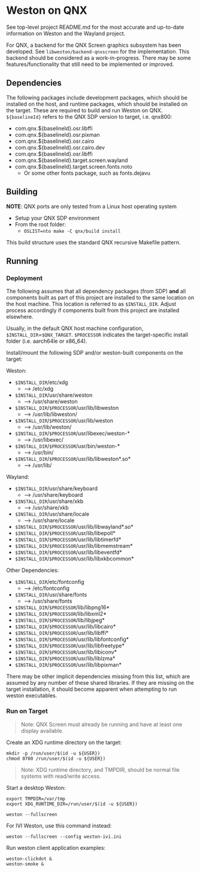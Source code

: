 # Weston on QNX
See top-level project README.md for the most accurate and up-to-date information on Weston and the Wayland project.

For QNX, a backend for the QNX Screen graphics subsystem has been developed. See `libweston/backend-qnxscreen` for the implementation. This backend should be considered as a work-in-progress. There may be some features/functionality that still need to be implemented or improved.


## Dependencies

The following packages include development packages, which should be installed on the host, and runtime packages, which should be installed on the target. These are required to build and run Weston on QNX. `${baselineId}` refers to the QNX SDP version to target, i.e. qnx800:
- com.qnx.${baselineId}.osr.libffi
- com.qnx.${baselineId}.osr.pixman
- com.qnx.${baselineId}.osr.cairo
- com.qnx.${baselineId}.osr.cairo.dev
- com.qnx.${baselineId}.osr.libffi
- com.qnx.${baselineId}.target.screen.wayland
- com.qnx.${baselineId}.target.screen.fonts.noto
    - Or some other fonts package, such as fonts.dejavu

## Building

**NOTE**: QNX ports are only tested from a Linux host operating system

- Setup your QNX SDP environment
- From the root folder:
	- `OSLIST=nto make -C qnx/build install`

This build structure uses the standard QNX recursive Makefile pattern.

## Running
### Deployment
The following assumes that all dependency packages (from SDP) **and** all components built as part of this project are installed to the same location on the host machine. This location is referred to as `$INSTALL_DIR`. Adjust process accordingly if components built from this project are installed elsewhere.

Usually, in the default QNX host machine configuration, `$INSTALL_DIR`=`$QNX_TARGET`. `$PROCESSOR` indicates the target-specific install folder (i.e. aarch64le or x86_64).

Install/mount the following SDP and/or weston-built components on the target:


Weston:
- `$INSTALL_DIR`/etc/xdg
    - --> /etc/xdg
- `$INSTALL_DIR`/usr/share/weston
    - --> /usr/share/weston
- `$INSTALL_DIR`/`$PROCESSOR`/usr/lib/libweston
    - --> /usr/lib/libweston/
- `$INSTALL_DIR`/`$PROCESSOR`/usr/lib/weston
    - --> /usr/lib/weston/
- `$INSTALL_DIR`/`$PROCESSOR`/usr/libexec/weston-*
    - --> /usr/libexec/
- `$INSTALL_DIR`/`$PROCESSOR`/usr/bin/weston-*
    - --> /usr/bin/
- `$INSTALL_DIR`/`$PROCESSOR`/usr/lib/libweston*.so*
    - --> /usr/lib/

Wayland:
- `$INSTALL_DIR`/usr/share/keyboard
    - -->  /usr/share/keyboard
- `$INSTALL_DIR`/usr/share/xkb
    - -->  /usr/share/xkb
- `$INSTALL_DIR`/usr/share/locale
    - --> /usr/share/locale
- `$INSTALL_DIR`/`$PROCESSOR`/usr/lib/libwayland*.so*
- `$INSTALL_DIR`/`$PROCESSOR`/usr/lib/libepoll*
- `$INSTALL_DIR`/`$PROCESSOR`/usr/lib/libtimerfd*
- `$INSTALL_DIR`/`$PROCESSOR`/usr/lib/libmemstream*
- `$INSTALL_DIR`/`$PROCESSOR`/usr/lib/libeventfd*
- `$INSTALL_DIR`/`$PROCESSOR`/usr/lib/libxkbcommon*

Other Dependencies:
- `$INSTALL_DIR`/etc/fontconfig
    - --> /etc/fontconfig
- `$INSTALL_DIR`/usr/share/fonts
    - --> /usr/share/fonts
- `$INSTALL_DIR`/`$PROCESSOR`/lib/libpng16*
- `$INSTALL_DIR`/`$PROCESSOR`/lib/libxml2*
- `$INSTALL_DIR`/`$PROCESSOR`/lib/libjpeg*
- `$INSTALL_DIR`/`$PROCESSOR`/usr/lib/libcairo*
- `$INSTALL_DIR`/`$PROCESSOR`/usr/lib/libffi*
- `$INSTALL_DIR`/`$PROCESSOR`/usr/lib/libfontconfig*
- `$INSTALL_DIR`/`$PROCESSOR`/usr/lib/libfreetype*
- `$INSTALL_DIR`/`$PROCESSOR`/usr/lib/libiconv*
- `$INSTALL_DIR`/`$PROCESSOR`/usr/lib/liblzma*
- `$INSTALL_DIR`/`$PROCESSOR`/usr/lib/libpixman*

There may be other implicit dependencies missing from this list, which are assumed by any number of these shared libraries. If they are missing on the target installation, it should become apparent when attempting to run weston executables.

### Run on Target
> Note: QNX Screen must already be running and have at least one display available.

Create an XDG runtime directory on the target:
```
mkdir -p /run/user/$(id -u ${USER})
chmod 0700 /run/user/$(id -u ${USER})
```
> Note: XDG runtime directory, and TMPDIR, should be normal file systems with read/write access.

Start a desktop Weston:

```
export TMPDIR=/var/tmp
export XDG_RUNTIME_DIR=/run/user/$(id -u ${USER})

weston --fullscreen
```

For IVI Weston, use this command instead:
```
weston --fullscreen --config weston-ivi.ini
```

Run weston client application examples:
```
weston-clickdot &
weston-smoke &
```
